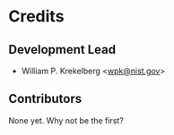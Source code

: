 # Credits

## Development Lead

-   William P. Krekelberg \<wpk@nist.gov>

## Contributors

None yet. Why not be the first?
